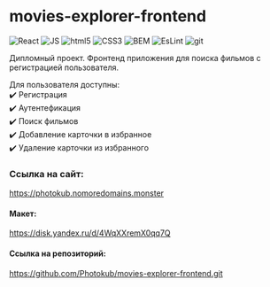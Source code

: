 # movies-explorer-frontend

<p>
<img alt="React" src="https://img.shields.io/badge/-React-45b8d8?style=flat-square&logo=react&logoColor=white" />
<img alt="JS" src="https://img.shields.io/badge/JS-yellow?style=flat-square&logo=JavaScript" />
<img alt="html5" src="https://img.shields.io/badge/-HTML5-E34F26?style=flat-square&logo=html5&logoColor=white" />
<img alt="CSS3" src="https://img.shields.io/badge/CSS-blue?style=flat-square&logo=CSS3" />
<img alt="BEM" src="https://img.shields.io/badge/BEM-black?style=flat-square&logo=bem" />
<img alt="EsLint" src="https://img.shields.io/badge/ESLint-%234b32c3?style=flat-square&logo=ESLint&logoColor=white" />
<img alt="git" src="https://img.shields.io/badge/-Git-F05032?style=flat-square&logo=git&logoColor=white" />
</p>

Дипломный проект. Фронтенд приложения для поиска фильмов с регистрацией пользователя.  

Для пользователя доступны:  
✔️ Регистрация  
✔️ Аутентефикация  
✔️ Поиск фильмов  
✔️ Добавление карточки в избранное  
✔️ Удаление карточки из избранного

### Ссылка на сайт:
https://photokub.nomoredomains.monster

#### Макет:
https://disk.yandex.ru/d/4WqXXremX0qq7Q

#### Ссылка на репозиторий:
https://github.com/Photokub/movies-explorer-frontend.git